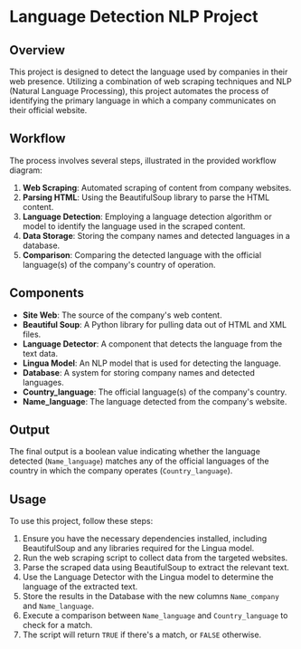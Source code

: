 # Language Detection NLP Project

## Overview
This project is designed to detect the language used by companies in their web presence. Utilizing a combination of web scraping techniques and NLP (Natural Language Processing), this project automates the process of identifying the primary language in which a company communicates on their official website.

## Workflow
The process involves several steps, illustrated in the provided workflow diagram:
1. **Web Scraping**: Automated scraping of content from company websites.
2. **Parsing HTML**: Using the BeautifulSoup library to parse the HTML content.
3. **Language Detection**: Employing a language detection algorithm or model to identify the language used in the scraped content.
4. **Data Storage**: Storing the company names and detected languages in a database.
5. **Comparison**: Comparing the detected language with the official language(s) of the company's country of operation.

## Components
- **Site Web**: The source of the company's web content.
- **Beautiful Soup**: A Python library for pulling data out of HTML and XML files.
- **Language Detector**: A component that detects the language from the text data.
- **Lingua Model**: An NLP model that is used for detecting the language.
- **Database**: A system for storing company names and detected languages.
- **Country_language**: The official language(s) of the company's country.
- **Name_language**: The language detected from the company's website.

## Output
The final output is a boolean value indicating whether the language detected (`Name_language`) matches any of the official languages of the country in which the company operates (`Country_language`).

## Usage
To use this project, follow these steps:
1. Ensure you have the necessary dependencies installed, including BeautifulSoup and any libraries required for the Lingua model.
2. Run the web scraping script to collect data from the targeted websites.
3. Parse the scraped data using BeautifulSoup to extract the relevant text.
4. Use the Language Detector with the Lingua model to determine the language of the extracted text.
5. Store the results in the Database with the new columns `Name_company` and `Name_language`.
6. Execute a comparison between `Name_language` and `Country_language` to check for a match.
7. The script will return `TRUE` if there's a match, or `FALSE` otherwise.
